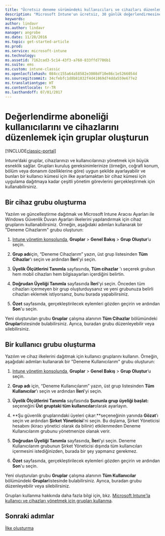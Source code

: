 ```yaml
---
title: "Ücretsiz deneme sürümündeki kullanıcıları ve cihazları düzenlemek için grup oluşturma"
description: "Microsoft Intune'un ücretsiz, 30 günlük değerlendirmesine kaydolduğunuzda, cihaz grupları ve kullanıcı grupları nasıl oluşturulur?"
keywords: 
author: lindavr
ms.author: lindavr
manager: angrobe
ms.date: 11/28/2016
ms.topic: get-started-article
ms.prod: 
ms.service: microsoft-intune
ms.technology: 
ms.assetid: 7162cad3-5c14-43f3-a760-833ffd7786b1
ms.suite: ems
ms.custom: intune-classic
ms.openlocfilehash: 084cc155a64a58582e3008df10e86c1e5266054d
ms.sourcegitcommit: 34cfebfc1d8b81032f4d41869d74dda559e677e2
ms.translationtype: HT
ms.contentlocale: tr-TR
ms.lasthandoff: 07/01/2017
---
```

# <a name="create-groups-to-organize-evaluation-subscription-users-and-devices"></a>Değerlendirme aboneliği kullanıcılarını ve cihazlarını düzenlemek için gruplar oluşturun

[!INCLUDE[classic-portal](../includes/classic-portal.md)]

Intune’daki gruplar, cihazlarınızı ve kullanıcılarınızı yönetmek için büyük esneklik sağlar. Grupları kuruluş gereksinimlerinize (örneğin, coğrafi konum, bölüm veya donanım özelliklerine göre) uygun şekilde ayarlayabilir ve bunları bir kullanıcı kümesi için ilke ayarlamaktan bir cihaz kümesi için uygulama dağıtmaya kadar çeşitli yönetim görevlerini gerçekleştirmek için kullanabilirsiniz.

## <a name="create-a-device-group"></a>Bir cihaz grubu oluşturma
Yazılım ve güncelleştirme dağıtmak ve Microsoft Intune Aracısı Ayarları ile Windows Güvenlik Duvarı Ayarları ilkelerini yapılandırmak için cihaz gruplarını kullanabilirsiniz. Örneğin, aşağıdaki adımları kullanarak bir "Deneme Cihazlarım" grubu oluşturun:

1.  [Intune yönetim konsolunda](https://manage.microsoft.com/), **Gruplar** &gt; **Genel Bakış** &gt; **Grup Oluştur**’u seçin.

2.  **Grup adı**için, “Deneme Cihazlarım” yazın, üst grup listesinden **Tüm Cihazlar**'ı seçin ve ardından **İleri**'yi seçin.

3.  **Üyelik Ölçütlerini Tanımla** sayfasında, **Tüm cihazlar** 'ı seçerek grubun hem mobil cihazları hem bilgisayarları içerdiğini belirtin.

4.  **Doğrudan Üyeliği Tanımla** sayfasında **İleri**'yi seçin. Önceden tüm cihazları içermeyen bir grup oluşturduysanız ve yeni grubunuza belirli cihazları eklemek istiyorsanız, bunu burada yapabilirsiniz.

5.  **Özet** sayfasında, gerçekleştirilecek eylemleri gözden geçirin ve ardından **Son**'u seçin.

Yeni oluşturulan grubu **Gruplar** çalışma alanının **Tüm Cihazlar** bölümündeki **Gruplar**listesinde bulabilirsiniz. Ayrıca, buradan grubu düzenleyebilir veya silebilirsiniz.

## <a name="create-a-user-group"></a>Bir kullanıcı grubu oluşturma
Yazılım ve cihaz ilkelerini dağıtmak için kullanıcı gruplarını kullanın. Örneğin, aşağıdaki adımları kullanarak bir "Deneme Kullanıcılarım" grubu oluşturun:

1.  [Intune yönetim konsolunda](https://manage.microsoft.com/), **Gruplar** &gt; **Genel Bakış** &gt; **Grup Oluştur**’u seçin.

2.  **Grup adı** için, “Deneme Kullanıcılarım” yazın, üst grup listesinden **Tüm Kullanıcılar**’ı seçin ve ardından **İleri**’yi seçin.

3.  **Üyelik Ölçütlerini Tanımla** sayfasında **Şununla grup üyeliği başlat:** seçeneğini **Üst gruptaki tüm kullanıcılar**olarak ayarlayın.

4.  **Şu güvenlik gruplarındaki üyeleri çıkar:**seçeneğinin yanında **Gözat**’ı seçin ve ardından **Şirket Yöneticisi**'ni seçin. Bu dışlama, Şirket Yöneticisi hesabını (kiracı yönetici olarak da bilinir) etkilenmeden Deneme Kullanıcılarım grubunu yönetmenize olanak verir.

5.  **Doğrudan Üyeliği Tanımla** sayfasında, **İleri**'yi seçin. Deneme Kullanıcılarım grubunun Şirket Yöneticisi dışında tüm kullanıcıları içermesini istediğinizden, burada bir şey yapmanız gerekmez.

6.  **Özet** sayfasında, gerçekleştirilecek eylemleri gözden geçirin ve ardından **Son**'u seçin.

Yeni oluşturulan grubu **Gruplar** çalışma alanının **Tüm Kullanıcılar** bölümündeki **Gruplar**listesinde bulabilirsiniz. Ayrıca, buradan grubu düzenleyebilir veya silebilirsiniz.

Grupları kullanma hakkında daha fazla bilgi için, bkz. [Microsoft Intune'la kullanıcı ve cihazları yönetmek için grupları kullanma](/intune-classic/Deploy-Use/use-groups-to-manage-users-and-devices-with-microsoft-intune).

## <a name="next-steps"></a>Sonraki adımlar
[İlke oluşturma](get-started-with-a-30-day-trial-of-microsoft-intune-step-4.md)  
